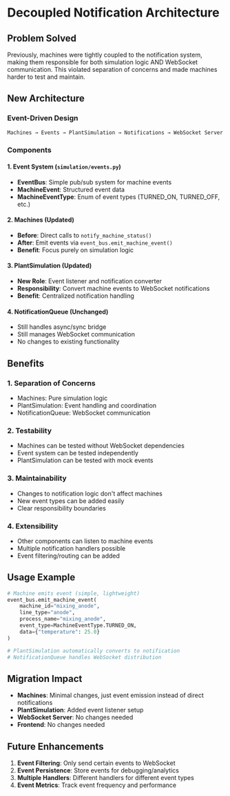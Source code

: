 # Decoupled Notification Architecture

## Problem Solved

Previously, machines were tightly coupled to the notification system, making them responsible for both simulation logic AND WebSocket communication. This violated separation of concerns and made machines harder to test and maintain.

## New Architecture

### Event-Driven Design

```txt
Machines → Events → PlantSimulation → Notifications → WebSocket Server
```

### Components

#### 1. Event System (`simulation/events.py`)

- **EventBus**: Simple pub/sub system for machine events
- **MachineEvent**: Structured event data
- **MachineEventType**: Enum of event types (TURNED_ON, TURNED_OFF, etc.)

#### 2. Machines (Updated)

- **Before**: Direct calls to `notify_machine_status()`
- **After**: Emit events via `event_bus.emit_machine_event()`
- **Benefit**: Focus purely on simulation logic

#### 3. PlantSimulation (Updated)

- **New Role**: Event listener and notification converter
- **Responsibility**: Convert machine events to WebSocket notifications
- **Benefit**: Centralized notification handling

#### 4. NotificationQueue (Unchanged)

- Still handles async/sync bridge
- Still manages WebSocket communication
- No changes to existing functionality

## Benefits

### 1. **Separation of Concerns**

- Machines: Pure simulation logic
- PlantSimulation: Event handling and coordination
- NotificationQueue: WebSocket communication

### 2. **Testability**

- Machines can be tested without WebSocket dependencies
- Event system can be tested independently
- PlantSimulation can be tested with mock events

### 3. **Maintainability**

- Changes to notification logic don't affect machines
- New event types can be added easily
- Clear responsibility boundaries

### 4. **Extensibility**

- Other components can listen to machine events
- Multiple notification handlers possible
- Event filtering/routing can be added

## Usage Example

```python
# Machine emits event (simple, lightweight)
event_bus.emit_machine_event(
    machine_id="mixing_anode",
    line_type="anode",
    process_name="mixing_anode", 
    event_type=MachineEventType.TURNED_ON,
    data={"temperature": 25.0}
)

# PlantSimulation automatically converts to notification
# NotificationQueue handles WebSocket distribution
```

## Migration Impact

- **Machines**: Minimal changes, just event emission instead of direct notifications
- **PlantSimulation**: Added event listener setup
- **WebSocket Server**: No changes needed
- **Frontend**: No changes needed

## Future Enhancements

1. **Event Filtering**: Only send certain events to WebSocket
2. **Event Persistence**: Store events for debugging/analytics
3. **Multiple Handlers**: Different handlers for different event types
4. **Event Metrics**: Track event frequency and performance
